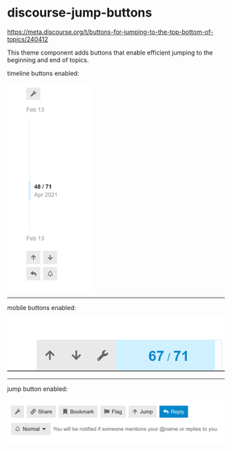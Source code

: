 # discourse-jump-buttons

https://meta.discourse.org/t/buttons-for-jumping-to-the-top-bottom-of-topics/240412

This theme component adds buttons that enable efficient jumping to the beginning and end of topics.


timeline buttons enabled:

<img src="img/timeline.png" width="200">

---

mobile buttons enabled:


<img src="img/mobile.png">

---

jump button enabled:

<img src="img/jump.png">
